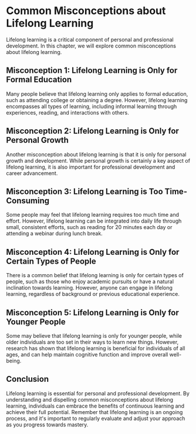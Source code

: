 Common Misconceptions about Lifelong Learning
=========================================================================================

Lifelong learning is a critical component of personal and professional development. In this chapter, we will explore common misconceptions about lifelong learning.

Misconception 1: Lifelong Learning is Only for Formal Education
---------------------------------------------------------------

Many people believe that lifelong learning only applies to formal education, such as attending college or obtaining a degree. However, lifelong learning encompasses all types of learning, including informal learning through experiences, reading, and interactions with others.

Misconception 2: Lifelong Learning is Only for Personal Growth
--------------------------------------------------------------

Another misconception about lifelong learning is that it is only for personal growth and development. While personal growth is certainly a key aspect of lifelong learning, it is also important for professional development and career advancement.

Misconception 3: Lifelong Learning is Too Time-Consuming
--------------------------------------------------------

Some people may feel that lifelong learning requires too much time and effort. However, lifelong learning can be integrated into daily life through small, consistent efforts, such as reading for 20 minutes each day or attending a webinar during lunch break.

Misconception 4: Lifelong Learning is Only for Certain Types of People
----------------------------------------------------------------------

There is a common belief that lifelong learning is only for certain types of people, such as those who enjoy academic pursuits or have a natural inclination towards learning. However, anyone can engage in lifelong learning, regardless of background or previous educational experience.

Misconception 5: Lifelong Learning is Only for Younger People
-------------------------------------------------------------

Some may believe that lifelong learning is only for younger people, while older individuals are too set in their ways to learn new things. However, research has shown that lifelong learning is beneficial for individuals of all ages, and can help maintain cognitive function and improve overall well-being.

Conclusion
----------

Lifelong learning is essential for personal and professional development. By understanding and dispelling common misconceptions about lifelong learning, individuals can embrace the benefits of continuous learning and achieve their full potential. Remember that lifelong learning is an ongoing process, and it's important to regularly evaluate and adjust your approach as you progress towards mastery.
